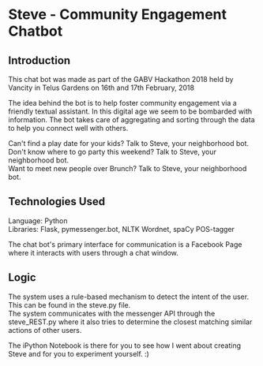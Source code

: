 # Steve - Community Engagement Chatbot

## Introduction

This chat bot was made as part of the GABV Hackathon 2018 held by Vancity in Telus Gardens on 16th and 17th February, 2018

The idea behind the bot is to help foster community engagement via a friendly textual assistant. In this digital age we seem to be bombarded with information. The bot takes care of aggregating and sorting through the data to help you connect well with others.

Can't find a play date for your kids? Talk to Steve, your neighborhood bot. <br>
Don't know where to go party this weekend? Talk to Steve, your neighborhood bot. <br>
Want to meet new people over Brunch? Talk to Steve, your neighborhood bot. <br>

## Technologies Used

Language: Python <br>
Libraries: Flask, pymessenger.bot, NLTK Wordnet, spaCy POS-tagger

The chat bot's primary interface for communication is a Facebook Page where it interacts with users through a chat window.

## Logic

The system uses a rule-based mechanism to detect the intent of the user. This can be found in the steve.py file. <br>
The system communicates with the messenger API through the steve_REST.py where it also tries to determine the closest matching similar actions of other users.

The iPython Notebook is there for you to see how I went about creating Steve and for you to experiment yourself. :)